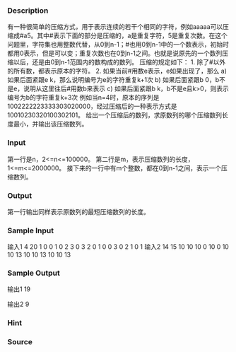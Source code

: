 
### Description
有一种很简单的压缩方式，用于表示连续的若干个相同的字符，例如aaaaa可以压缩成#a5。其中#表示下面的部分是压缩的，a是重复字符，5是重复次数。在这个问题里，字符集也用整数代替，从0到n-1；#也用0到n-1中的一个数表示，初始时都用0表示，但是可以变；重复次数也在0到n-1之间。也就是说原先的一个数列压缩以后，还是由0到n-1范围内的数构成的数列。
压缩的规定如下：
1.
除了#以外的所有数，都表示原本的字符。
2.
如果当前#用数e表示，e如果出现了，那么
a)
如果后面紧跟e k，那么说明编号为e的字符重复k+1次
b)
如果后面紧跟b 0，b不是e，说明从这里往后#用数b来表示
c)
如果后面紧跟b k，b不是e且k>0，则表示编号为b的字符重复k+3次
例如当n=4时，原本的序列是1002222223333303020000，经过压缩后的一种表示方式是10010230320100302101。
给出一个压缩后的数列，求原数列的哪个压缩数列长度最小，并输出该压缩数列。

### Input
第一行是n，2<=n<=100000。
第二行是m，表示压缩数列的长度，1<=m<=2000000。
接下来的一行中有m个整数，都在0到n-1之间，表示一个压缩数列。

### Output
第一行输出同样表示原数列的最短压缩数列的长度。

### Sample Input
输入1
4
20
1 0 0 1 0 2 3 0 3 2 0 1 0 0 3 0 2 1 0 1
输入2
14
15
10 10 10 0 10 0 10 10 13 10 10 13 10 10 13

### Sample Output
输出1
19

输出2
9

### Hint

### Source
